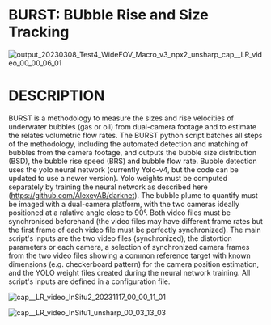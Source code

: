 # BURST: BUbble Rise and Size Tracking

![output_20230308_Test4_WideFOV_Macro_v3_npx2_unsharp_cap__LR_video_00_00_06_01](https://github.com/BUbbleRST/BURST.github/assets/16003542/87b686a4-1b76-4520-806c-662f241b3298)

# DESCRIPTION
BURST is a methodology to measure the sizes and rise velocities of underwater bubbles (gas or oil) from dual-camera footage and to estimate the relates volumetric flow rates. The BURST python script batches all steps of the methodology, including the automated detection and matching of bubbles from the camera footage, and outputs the bubble size distribution (BSD), the bubble rise speed (BRS) and bubble flow rate.
Bubble detection uses the yolo neural network (currently Yolo-v4, but the code can be updated to use a newer version). Yolo weights must be computed separately by training the neural network as described here (https://github.com/AlexeyAB/darknet).
The bubble plume to quantify must be imaged with a dual-camera platform, with the two cameras ideally positioned at a ralative angle close to 90°. Both video files must be synchronised beforehand (the video files may have different frame rates but the first frame of each video file must be perfectly synchronized). 
The main script's inputs are the two video files (synchronized), the distortion parameters or each camera, a selection of synchronized camera frames from the two video files showing a common reference target with known dimensions (e.g. checkerboard pattern) for the camera position estimation, and the YOLO weight files created during the neural network training. All script's inputs are defined in a configuration file.

![cap__LR_video_InSitu2_20231117_00_00_11_01](https://github.com/BUbbleRST/BURST.github/assets/16003542/550e3066-723f-4c44-bbca-9ac094709a82)

![cap__LR_video_InSitu1_unsharp_00_03_13_03](https://github.com/BUbbleRST/BURST.github/assets/16003542/9b76fe0d-2c11-44e9-b113-8acfe74f4e32)
